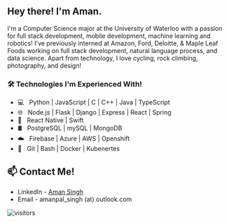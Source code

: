 
<h2> Hey there! I'm Aman.</h2>

I'm a Computer Science major at the University of Waterloo with a passion for full stack development, mobile development, machine learning and robotics! I've previously interned at Amazon, Ford, Deloitte, & Maple Leaf Foods working on full stack development, natural language process, and data science. Apart from technology, I love cycling, rock climbing, photography, and design!


<h3>🛠 Technologies I'm Experienced With! </h3>

- 💻 &nbsp; Python | JavaScript | C | C++ | Java | TypeScript
- 🌐 &nbsp; Node.js | Flask | Django | Express | React | Spring
- :iphone: &nbsp; React Native | Swift
- 🛢 &nbsp; PostgreSQL | mySQL |  MongoDB 
- :cloud: &nbsp; Firebase | Azure | AWS | Openshift
- 🔧 &nbsp; Git | Bash | Docker | Kubenertes


## 📫 Contact Me!
- LinkedIn - [Aman Singh](https://www.linkedin.com/in/aman-pal-singh/)
- Email - amanpal_singh   (at)   outlook.com


![visitors](https://visitor-badge.glitch.me/badge?page_id=adnanazmee/adnanazmee)
